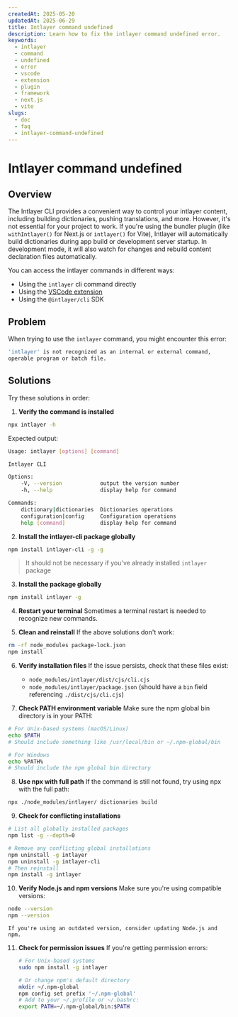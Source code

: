 ```yaml
---
createdAt: 2025-05-20
updatedAt: 2025-06-29
title: Intlayer command undefined
description: Learn how to fix the intlayer command undefined error.
keywords:
  - intlayer
  - command
  - undefined
  - error
  - vscode
  - extension
  - plugin
  - framework
  - next.js
  - vite
slugs:
  - doc
  - faq
  - intlayer-command-undefined
---
```


# Intlayer command undefined

## Overview

The Intlayer CLI provides a convenient way to control your intlayer content, including building dictionaries, pushing translations, and more. However, it's not essential for your project to work. If you're using the bundler plugin (like `withIntlayer()` for Next.js or `intlayer()` for Vite), Intlayer will automatically build dictionaries during app build or development server startup. In development mode, it will also watch for changes and rebuild content declaration files automatically.

You can access the intlayer commands in different ways:

- Using the `intlayer` cli command directly
- Using the [VSCode extension](https://github.com/aymericzip/intlayer/blob/main/docs/docs/en/vs_code_extension.md)
- Using the `@intlayer/cli` SDK

## Problem

When trying to use the `intlayer` command, you might encounter this error:

```bash
'intlayer' is not recognized as an internal or external command,
operable program or batch file.
```

## Solutions

Try these solutions in order:

1. **Verify the command is installed**

```bash
npx intlayer -h
```

Expected output:

```bash
Usage: intlayer [options] [command]

Intlayer CLI

Options:
    -V, --version            output the version number
    -h, --help               display help for command

Commands:
    dictionary|dictionaries  Dictionaries operations
    configuration|config     Configuration operations
    help [command]           display help for command
```

2. **Install the intlayer-cli package globally**

```bash
npm install intlayer-cli -g -g
```

> It should not be necessary if you've already installed `intlayer` package

3. **Install the package globally**

```bash
npm install intlayer -g
```

4. **Restart your terminal**
   Sometimes a terminal restart is needed to recognize new commands.

5. **Clean and reinstall**
   If the above solutions don't work:

```bash
rm -rf node_modules package-lock.json
npm install
```

6. **Verify installation files**
   If the issue persists, check that these files exist:
   - `node_modules/intlayer/dist/cjs/cli.cjs`
   - `node_modules/intlayer/package.json` (should have a `bin` field referencing `./dist/cjs/cli.cjs`)

7. **Check PATH environment variable**
   Make sure the npm global bin directory is in your PATH:

```bash
# For Unix-based systems (macOS/Linux)
echo $PATH
# Should include something like /usr/local/bin or ~/.npm-global/bin

# For Windows
echo %PATH%
# Should include the npm global bin directory
```

8. **Use npx with full path**
   If the command is still not found, try using npx with the full path:

```bash
npx ./node_modules/intlayer/ dictionaries build
```

9. **Check for conflicting installations**

```bash
# List all globally installed packages
npm list -g --depth=0

# Remove any conflicting global installations
npm uninstall -g intlayer
npm uninstall -g intlayer-cli
# Then reinstall
npm install -g intlayer
```

10. **Verify Node.js and npm versions**
    Make sure you're using compatible versions:

```bash
node --version
npm --version
```

    If you're using an outdated version, consider updating Node.js and npm.

11. **Check for permission issues**
    If you're getting permission errors:

    ```bash
    # For Unix-based systems
    sudo npm install -g intlayer

    # Or change npm's default directory
    mkdir ~/.npm-global
    npm config set prefix '~/.npm-global'
    # Add to your ~/.profile or ~/.bashrc:
    export PATH=~/.npm-global/bin:$PATH
    ```
